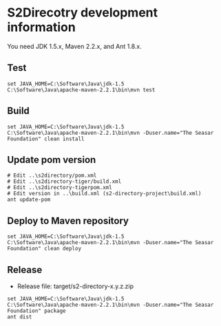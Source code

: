 # S2Direcotry development information

You need JDK 1.5.x, Maven 2.2.x, and Ant 1.8.x.

## Test
 
```
set JAVA_HOME=C:\Software\Java\jdk-1.5
C:\Software\Java\apache-maven-2.2.1\bin\mvn test
```

## Build

```
set JAVA_HOME=C:\Software\Java\jdk-1.5
C:\Software\Java\apache-maven-2.2.1\bin\mvn -Duser.name="The Seasar Foundation" clean install
```

## Update pom version

```
# Edit ..\s2directory/pom.xml
# Edit ..\s2directory-tiger/build.xml
# Edit ..\s2directory-tigerpom.xml
# Edit version in ..\build.xml (s2-directory-project\build.xml)
ant update-pom
```

## Deploy to Maven repository

```
set JAVA_HOME=C:\Software\Java\jdk-1.5
C:\Software\Java\apache-maven-2.2.1\bin\mvn -Duser.name="The Seasar Foundation" clean deploy
```

## Release

* Release file: target/s2-directory-x.y.z.zip

```
set JAVA_HOME=C:\Software\Java\jdk-1.5
C:\Software\Java\apache-maven-2.2.1\bin\mvn -Duser.name="The Seasar Foundation" package
ant dist
```

